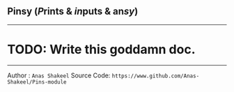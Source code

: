## Pinsy (*P*rints & *in*puts & an*sy*)

---

# TODO: Write this goddamn doc.

---

Author : `Anas Shakeel`
Source Code:  `https://www.github.com/Anas-Shakeel/Pins-module`